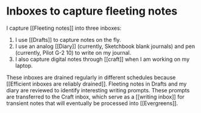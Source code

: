 # Inboxes to capture fleeting notes

I capture [[Fleeting notes]] into three inboxes:

1. I use [[Drafts]] to capture notes on the fly.
2. I use an analog [[Diary]] (currently, Sketchbook blank journals) and pen (currently, Pilot G-2 10) to write on my journal.
3. I also capture digital notes through [[craft]] when I am working on my laptop.

These inboxes are drained regularly in different schedules because [[Efficient inboxes are reliably drained]]. Fleeting notes in Drafts and my diary are reviewed to identify interesting writing prompts. These prompts are transferred to the Craft inbox, which serve as a [[writing inbox]] for transient notes that will eventually be processed into [[Evergreens]].

